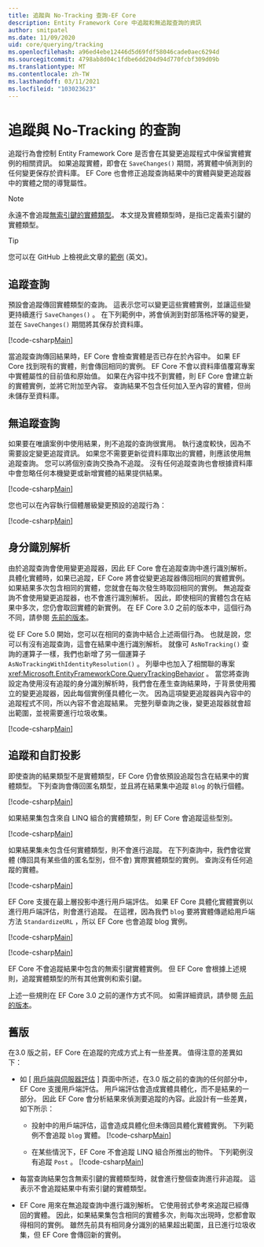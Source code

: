 ```yaml
---
title: 追蹤與 No-Tracking 查詢-EF Core
description: Entity Framework Core 中追蹤和無追蹤查詢的資訊
author: smitpatel
ms.date: 11/09/2020
uid: core/querying/tracking
ms.openlocfilehash: a96ed4ebe12446d5d69fdf58046cade0aec6294d
ms.sourcegitcommit: 4798ab8d04c1fdbe6dd204d94d770fcbf309d09b
ms.translationtype: MT
ms.contentlocale: zh-TW
ms.lasthandoff: 03/11/2021
ms.locfileid: "103023623"
---
```

# <a name="tracking-vs-no-tracking-queries"></a>追蹤與 No-Tracking 的查詢

追蹤行為會控制 Entity Framework Core 是否會在其變更追蹤程式中保留實體實例的相關資訊。 如果追蹤實體，即會在 `SaveChanges()` 期間，將實體中偵測到的任何變更保存於資料庫。 EF Core 也會修正追蹤查詢結果中的實體與變更追蹤器中的實體之間的導覽屬性。

> [!NOTE]
> 永遠不會追蹤[無索引鍵的實體類型](xref:core/modeling/keyless-entity-types)。 本文提及實體類型時，是指已定義索引鍵的實體類型。

> [!TIP]
> 您可以在 GitHub 上檢視此文章的[範例](https://github.com/dotnet/EntityFramework.Docs/tree/main/samples/core/Querying/Tracking) \(英文\)。

## <a name="tracking-queries"></a>追蹤查詢

預設會追蹤傳回實體類型的查詢。 這表示您可以變更這些實體實例，並讓這些變更持續進行 `SaveChanges()` 。 在下列範例中，將會偵測到對部落格評等的變更，並在 `SaveChanges()` 期間將其保存於資料庫。

[!code-csharp[Main](../../../samples/core/Querying/Tracking/Program.cs#Tracking)]

當追蹤查詢傳回結果時，EF Core 會檢查實體是否已存在於內容中。 如果 EF Core 找到現有的實體，則會傳回相同的實例。 EF Core 不會以資料庫值覆寫專案中實體屬性的目前值和原始值。 如果在內容中找不到實體，則 EF Core 會建立新的實體實例，並將它附加至內容。 查詢結果不包含任何加入至內容的實體，但尚未儲存至資料庫。

## <a name="no-tracking-queries"></a>無追蹤查詢

如果要在唯讀案例中使用結果，則不追蹤的查詢很實用。 執行速度較快，因為不需要設定變更追蹤資訊。 如果您不需要更新從資料庫取出的實體，則應該使用無追蹤查詢。 您可以將個別查詢交換為不追蹤。 沒有任何追蹤查詢也會根據資料庫中會忽略任何本機變更或新增實體的結果提供結果。

[!code-csharp[Main](../../../samples/core/Querying/Tracking/Program.cs#NoTracking)]

您也可以在內容執行個體層級變更預設的追蹤行為：

[!code-csharp[Main](../../../samples/core/Querying/Tracking/Program.cs#ContextDefaultTrackingBehavior)]

## <a name="identity-resolution"></a>身分識別解析

由於追蹤查詢會使用變更追蹤器，因此 EF Core 會在追蹤查詢中進行識別解析。 具體化實體時，如果已追蹤，EF Core 將會從變更追蹤器傳回相同的實體實例。 如果結果多次包含相同的實體，您就會在每次發生時取回相同的實例。 無追蹤查詢不會使用變更追蹤器，也不會進行識別解析。 因此，即使相同的實體包含在結果中多次，您仍會取回實體的新實例。 在 EF Core 3.0 之前的版本中，這個行為不同，請參閱 [先前的版本](#previous-versions)。

從 EF Core 5.0 開始，您可以在相同的查詢中結合上述兩個行為。 也就是說，您可以有沒有追蹤查詢，這會在結果中進行識別解析。 就像可 `AsNoTracking()` 查詢的運算子一樣，我們也新增了另一個運算子 `AsNoTrackingWithIdentityResolution()` 。 列舉中也加入了相關聯的專案 <xref:Microsoft.EntityFrameworkCore.QueryTrackingBehavior> 。 當您將查詢設定為使用沒有追蹤的身分識別解析時，我們會在產生查詢結果時，于背景使用獨立的變更追蹤器，因此每個實例僅具體化一次。 因為這項變更追蹤器與內容中的追蹤程式不同，所以內容不會追蹤結果。 完整列舉查詢之後，變更追蹤器就會超出範圍，並視需要進行垃圾收集。

[!code-csharp[Main](../../../samples/core/Querying/Tracking/Program.cs#NoTrackingWithIdentityResolution)]

## <a name="tracking-and-custom-projections"></a>追蹤和自訂投影

即使查詢的結果類型不是實體類型，EF Core 仍會依預設追蹤包含在結果中的實體類型。 下列查詢會傳回匿名類型，並且將在結果集中追蹤 `Blog` 的執行個體。

[!code-csharp[Main](../../../samples/core/Querying/Tracking/Program.cs#CustomProjection1)]

如果結果集包含來自 LINQ 組合的實體類型，則 EF Core 會追蹤這些型別。

[!code-csharp[Main](../../../samples/core/Querying/Tracking/Program.cs#CustomProjection2)]

如果結果集未包含任何實體類型，則不會進行追蹤。 在下列查詢中，我們會從實體 (傳回具有某些值的匿名型別，但不會) 實際實體類型的實例。 查詢沒有任何追蹤的實體。

[!code-csharp[Main](../../../samples/core/Querying/Tracking/Program.cs#CustomProjection3)]

 EF Core 支援在最上層投影中進行用戶端評估。 如果 EF Core 具體化實體實例以進行用戶端評估，則會進行追蹤。 在這裡，因為我們 `blog` 要將實體傳遞給用戶端方法 `StandardizeURL` ，所以 EF Core 也會追蹤 blog 實例。

[!code-csharp[Main](../../../samples/core/Querying/Tracking/Program.cs#ClientProjection)]

[!code-csharp[Main](../../../samples/core/Querying/Tracking/Program.cs#ClientMethod)]

EF Core 不會追蹤結果中包含的無索引鍵實體實例。 但 EF Core 會根據上述規則，追蹤實體類型的所有其他實例和索引鍵。

上述一些規則在 EF Core 3.0 之前的運作方式不同。 如需詳細資訊，請參閱 [先前的版本](#previous-versions)。

## <a name="previous-versions"></a>舊版

在3.0 版之前，EF Core 在追蹤的完成方式上有一些差異。 值得注意的差異如下：

- 如 [ [用戶端與伺服器評估](xref:core/querying/client-eval) ] 頁面中所述，在3.0 版之前的查詢的任何部分中，EF Core 支援用戶端評估。 用戶端評估會造成實體具體化，而不是結果的一部分。 因此 EF Core 會分析結果來偵測要追蹤的內容。此設計有一些差異，如下所示：
  - 投射中的用戶端評估，這會造成具體化但未傳回具體化實體實例。 下列範例不會追蹤 `blog` 實體。
    [!code-csharp[Main](../../../samples/core/Querying/Tracking/Program.cs#ClientProjection)]

  - 在某些情況下，EF Core 不會追蹤 LINQ 組合所推出的物件。 下列範例沒有追蹤 `Post` 。
    [!code-csharp[Main](../../../samples/core/Querying/Tracking/Program.cs#CustomProjection2)]

- 每當查詢結果包含無索引鍵的實體類型時，就會進行整個查詢進行非追蹤。 這表示不會追蹤結果中有索引鍵的實體類型。
- EF Core 用來在無追蹤查詢中進行識別解析。 它使用弱式參考來追蹤已經傳回的實體。 因此，如果結果集包含相同的實體多次，則每次出現時，您都會取得相同的實例。 雖然先前具有相同身分識別的結果超出範圍，且已進行垃圾收集，但 EF Core 會傳回新的實例。

